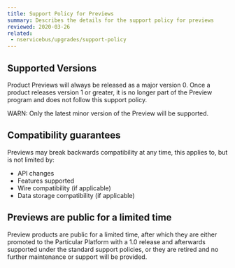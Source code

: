 ```yaml
---
title: Support Policy for Previews
summary: Describes the details for the support policy for previews
reviewed: 2020-03-26
related:
 - nservicebus/upgrades/support-policy
---
```


## Supported Versions

Product Previews will always be released as a major version 0. Once a product releases version 1 or greater, it is no longer part of the Preview program and does not follow this support policy.

WARN: Only the latest minor version of the Preview will be supported.

## Compatibility guarantees

Previews may break backwards compatibility at any time, this applies to, but is not limited by:

- API changes
- Features supported
- Wire compatibility (if applicable)
- Data storage compatibility (if applicable)

## Previews are public for a limited time

Preview products are public for a limited time, after which they are either promoted to the Particular Platform with a 1.0 release and afterwards supported under the standard support policies, or they are retired and no further maintenance or support will be provided.
